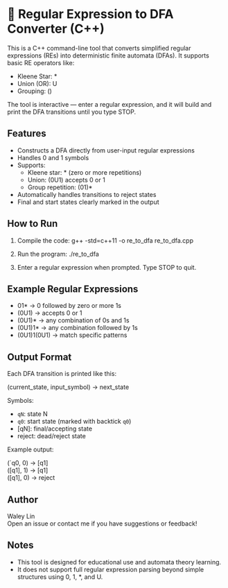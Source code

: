 # 🧮 Regular Expression to DFA Converter (C++)

This is a C++ command-line tool that converts simplified regular expressions (REs) into deterministic finite automata (DFAs). It supports basic RE operators like:

- Kleene Star: *
- Union (OR): U
- Grouping: ()

The tool is interactive — enter a regular expression, and it will build and print the DFA transitions until you type STOP.

## Features

- Constructs a DFA directly from user-input regular expressions
- Handles 0 and 1 symbols
- Supports:
  - Kleene star: * (zero or more repetitions)
  - Union: (0U1) accepts 0 or 1
  - Group repetition: (01)*
- Automatically handles transitions to reject states
- Final and start states clearly marked in the output

## How to Run

1. Compile the code:
   g++ -std=c++11 -o re_to_dfa re_to_dfa.cpp

2. Run the program:
   ./re_to_dfa

3. Enter a regular expression when prompted. Type STOP to quit.

## Example Regular Expressions

- 01* → 0 followed by zero or more 1s
- (0U1) → accepts 0 or 1
- (0U1)* → any combination of 0s and 1s
- (0U1)1* → any combination followed by 1s
- (0U1)1(0U1) → match specific patterns

## Output Format

Each DFA transition is printed like this:

(current_state, input_symbol) -> next_state

Symbols:
- `qN`: state N
- `q0`: start state (marked with backtick `q0`)
- [qN]: final/accepting state
- reject: dead/reject state

Example output:

(`q0, 0) -> [q1]  
([q1], 1) -> [q1]  
([q1], 0) -> reject

## Author

Waley Lin  
Open an issue or contact me if you have suggestions or feedback!

## Notes

- This tool is designed for educational use and automata theory learning.
- It does not support full regular expression parsing beyond simple structures using 0, 1, *, and U.

